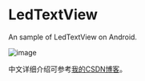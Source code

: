 # LedTextView
An sample of LedTextView on Android.</br>  

![image](https://github.com/VectorYi/LedTextView/raw/master/screenshots/screenshot1.png)</br>  

中文详细介绍可参考[我的CSDN博客](http://blog.csdn.net/vector_yi/article/details/24460227)。
